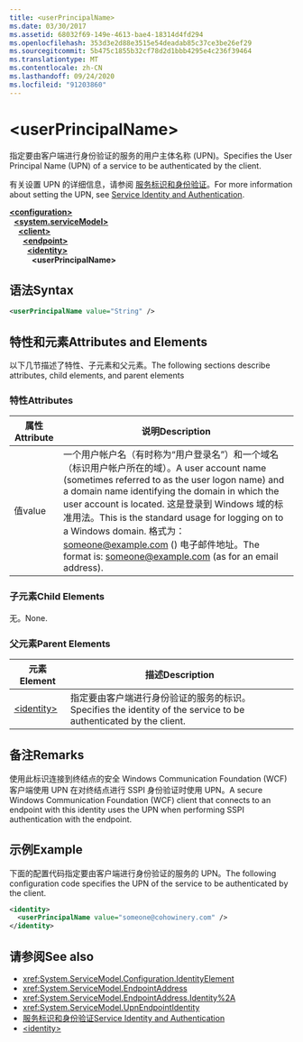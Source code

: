 ```yaml
---
title: <userPrincipalName>
ms.date: 03/30/2017
ms.assetid: 68032f69-149e-4613-bae4-18314d4fd294
ms.openlocfilehash: 353d3e2d88e3515e54deadab85c37ce3be26ef29
ms.sourcegitcommit: 5b475c1855b32cf78d2d1bbb4295e4c236f39464
ms.translationtype: MT
ms.contentlocale: zh-CN
ms.lasthandoff: 09/24/2020
ms.locfileid: "91203860"
---
```

# \<userPrincipalName>

<span data-ttu-id="81db5-101">指定要由客户端进行身份验证的服务的用户主体名称 (UPN)。</span><span class="sxs-lookup"><span data-stu-id="81db5-101">Specifies the User Principal Name (UPN) of a service to be authenticated by the client.</span></span>  
  
<span data-ttu-id="81db5-102">有关设置 UPN 的详细信息，请参阅 [服务标识和身份验证](../../../wcf/feature-details/service-identity-and-authentication.md)。</span><span class="sxs-lookup"><span data-stu-id="81db5-102">For more information about setting the UPN, see [Service Identity and Authentication](../../../wcf/feature-details/service-identity-and-authentication.md).</span></span>  
  
[**\<configuration>**](../configuration-element.md)\
&nbsp;&nbsp;[**\<system.serviceModel>**](system-servicemodel.md)\
&nbsp;&nbsp;&nbsp;&nbsp;[**\<client>**](client.md)\
&nbsp;&nbsp;&nbsp;&nbsp;&nbsp;&nbsp;[**\<endpoint>**](endpoint-of-client.md)\
&nbsp;&nbsp;&nbsp;&nbsp;&nbsp;&nbsp;&nbsp;&nbsp;[**\<identity>**](identity.md)\
&nbsp;&nbsp;&nbsp;&nbsp;&nbsp;&nbsp;&nbsp;&nbsp;&nbsp;&nbsp;**\<userPrincipalName>**  
  
## <a name="syntax"></a><span data-ttu-id="81db5-103">语法</span><span class="sxs-lookup"><span data-stu-id="81db5-103">Syntax</span></span>  
  
```xml  
<userPrincipalName value="String" />
```  
  
## <a name="attributes-and-elements"></a><span data-ttu-id="81db5-104">特性和元素</span><span class="sxs-lookup"><span data-stu-id="81db5-104">Attributes and Elements</span></span>  

 <span data-ttu-id="81db5-105">以下几节描述了特性、子元素和父元素。</span><span class="sxs-lookup"><span data-stu-id="81db5-105">The following sections describe attributes, child elements, and parent elements</span></span>  
  
### <a name="attributes"></a><span data-ttu-id="81db5-106">特性</span><span class="sxs-lookup"><span data-stu-id="81db5-106">Attributes</span></span>  
  
|<span data-ttu-id="81db5-107">属性</span><span class="sxs-lookup"><span data-stu-id="81db5-107">Attribute</span></span>|<span data-ttu-id="81db5-108">说明</span><span class="sxs-lookup"><span data-stu-id="81db5-108">Description</span></span>|  
|---------------|-----------------|  
|<span data-ttu-id="81db5-109">值</span><span class="sxs-lookup"><span data-stu-id="81db5-109">value</span></span>|<span data-ttu-id="81db5-110">一个用户帐户名（有时称为“用户登录名”）和一个域名（标识用户帐户所在的域）。</span><span class="sxs-lookup"><span data-stu-id="81db5-110">A user account name (sometimes referred to as the user logon name) and a domain name identifying the domain in which the user account is located.</span></span> <span data-ttu-id="81db5-111">这是登录到 Windows 域的标准用法。</span><span class="sxs-lookup"><span data-stu-id="81db5-111">This is the standard usage for logging on to a Windows domain.</span></span> <span data-ttu-id="81db5-112">格式为： someone@example.com () 电子邮件地址。</span><span class="sxs-lookup"><span data-stu-id="81db5-112">The format is: someone@example.com (as for an email address).</span></span>|  
  
### <a name="child-elements"></a><span data-ttu-id="81db5-113">子元素</span><span class="sxs-lookup"><span data-stu-id="81db5-113">Child Elements</span></span>  

 <span data-ttu-id="81db5-114">无。</span><span class="sxs-lookup"><span data-stu-id="81db5-114">None.</span></span>  
  
### <a name="parent-elements"></a><span data-ttu-id="81db5-115">父元素</span><span class="sxs-lookup"><span data-stu-id="81db5-115">Parent Elements</span></span>  
  
|<span data-ttu-id="81db5-116">元素</span><span class="sxs-lookup"><span data-stu-id="81db5-116">Element</span></span>|<span data-ttu-id="81db5-117">描述</span><span class="sxs-lookup"><span data-stu-id="81db5-117">Description</span></span>|  
|-------------|-----------------|  
|[\<identity>](identity.md)|<span data-ttu-id="81db5-118">指定要由客户端进行身份验证的服务的标识。</span><span class="sxs-lookup"><span data-stu-id="81db5-118">Specifies the identity of the service to be authenticated by the client.</span></span>|  
  
## <a name="remarks"></a><span data-ttu-id="81db5-119">备注</span><span class="sxs-lookup"><span data-stu-id="81db5-119">Remarks</span></span>  

 <span data-ttu-id="81db5-120">使用此标识连接到终结点的安全 Windows Communication Foundation (WCF) 客户端使用 UPN 在对终结点进行 SSPI 身份验证时使用 UPN。</span><span class="sxs-lookup"><span data-stu-id="81db5-120">A secure Windows Communication Foundation (WCF) client that connects to an endpoint with this identity uses the UPN when performing SSPI authentication with the endpoint.</span></span>  
  
## <a name="example"></a><span data-ttu-id="81db5-121">示例</span><span class="sxs-lookup"><span data-stu-id="81db5-121">Example</span></span>  

 <span data-ttu-id="81db5-122">下面的配置代码指定要由客户端进行身份验证的服务的 UPN。</span><span class="sxs-lookup"><span data-stu-id="81db5-122">The following configuration code specifies the UPN of the service to be authenticated by the client.</span></span>  
  
```xml  
<identity>
  <userPrincipalName value="someone@cohowinery.com" />
</identity>
```  
  
## <a name="see-also"></a><span data-ttu-id="81db5-123">请参阅</span><span class="sxs-lookup"><span data-stu-id="81db5-123">See also</span></span>

- <xref:System.ServiceModel.Configuration.IdentityElement>
- <xref:System.ServiceModel.EndpointAddress>
- <xref:System.ServiceModel.EndpointAddress.Identity%2A>
- <xref:System.ServiceModel.UpnEndpointIdentity>
- [<span data-ttu-id="81db5-124">服务标识和身份验证</span><span class="sxs-lookup"><span data-stu-id="81db5-124">Service Identity and Authentication</span></span>](../../../wcf/feature-details/service-identity-and-authentication.md)
- [\<identity>](identity.md)
